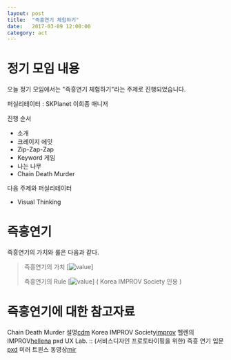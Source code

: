 ```yaml
---
layout: post
title:  "즉흥연기 체험하기"
date:   2017-03-09 12:00:00
category: act
---
```


# 정기 모임 내용
오늘 정기 모임에서는 "즉흥연기 체험하기"라는 주제로 진행되었습니다.

퍼실리테이터 : SKPlanet 이희종 매니저

진행 순서
* 소개
* 크레이지 에잇
* Zip-Zap-Zap
* Keyword 게임
* 나는 나무
* Chain Death Murder

다음 주제와 퍼실리테이터 
* Visual Thinking


# 즉흥연기

즉흥연기의 가치와 룰은 다음과 같다. 

>즉흥연기의 가치
>[![value](https://wonjjang.github.io/images/value.png)]
>
>즉흥연기의 Rule
>[![value](https://wonjjang.github.io/images/rule.png)]
( Korea IMPROV Society 인용 )


# 즉흥연기에 대한 참고자료
Chain Death Murder 설명[cdm]
Korea IMPROV Society[improv]
헬렌의 IMPROV[hellena]
pxd UX Lab. :: (서비스디자인 프로토타이핑을 위한) 즉흥 연기 입문[pxd]
미러 트윈스 동영상[mir]


[pxd]: <http://story.pxd.co.kr/537>
[cdm]: <http://improwiki.com/en/wiki/improv/chain_murder_death>
[improv]: <http://www.koreaimprov.com>
[hellena]: <http://hellenajang.com>
[mir]: <https://www.youtube.com/watch?v=c8TfL9Vs10I>
